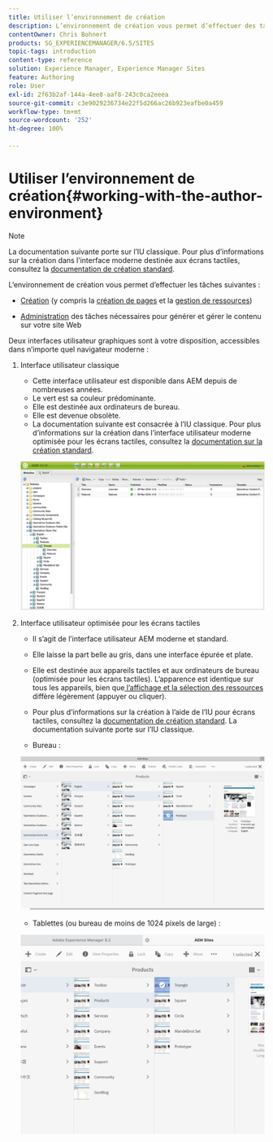 ```yaml
---
title: Utiliser l’environnement de création
description: L’environnement de création vous permet d’effectuer des tâches de création (notamment la création de pages et la gestion de ressources) et d’administrer les tâches dont vous avez besoin lors de la génération et de la gestion du contenu sur votre site web.
contentOwner: Chris Bohnert
products: SG_EXPERIENCEMANAGER/6.5/SITES
topic-tags: introduction
content-type: reference
solution: Experience Manager, Experience Manager Sites
feature: Authoring
role: User
exl-id: 2f63b2af-144a-4ee8-aaf8-243c0ca2eeea
source-git-commit: c3e9029236734e22f5d266ac26b923eafbe0a459
workflow-type: tm+mt
source-wordcount: '252'
ht-degree: 100%

---
```


# Utiliser l’environnement de création{#working-with-the-author-environment}

>[!NOTE]
>
>La documentation suivante porte sur l’IU classique. Pour plus d’informations sur la création dans l’interface moderne destinée aux écrans tactiles, consultez la [documentation de création standard](/help/assets/assets.md).

L’environnement de création vous permet d’effectuer les tâches suivantes :

* [Création](/help/sites-authoring/author.md) (y compris la [création de pages](/help/sites-authoring/qg-page-authoring.md) et la [gestion de ressources](/help/assets/assets.md))

* [Administration](/help/sites-administering/administer-best-practices.md) des tâches nécessaires pour générer et gérer le contenu sur votre site Web

Deux interfaces utilisateur graphiques sont à votre disposition, accessibles dans n’importe quel navigateur moderne :

1. Interface utilisateur classique

   * Cette interface utilisateur est disponible dans AEM depuis de nombreuses années.
   * Le vert est sa couleur prédominante.
   * Elle est destinée aux ordinateurs de bureau.
   * Elle est devenue obsolète.
   * La documentation suivante est consacrée à l’IU classique. Pour plus d’informations sur la création dans l’interface utilisateur moderne optimisée pour les écrans tactiles, consultez la [documentation sur la création standard](/help/sites-authoring/author.md).

   ![chlimage_1-149](assets/chlimage_1-149.png)

1. Interface utilisateur optimisée pour les écrans tactiles

   * Il s’agit de l’interface utilisateur AEM moderne et standard.
   * Elle laisse la part belle au gris, dans une interface épurée et plate.
   * Elle est destinée aux appareils tactiles et aux ordinateurs de bureau (optimisée pour les écrans tactiles). L’apparence est identique sur tous les appareils, bien que[ l’affichage et la sélection des ressources](/help/sites-authoring/basic-handling.md) diffère légèrement (appuyer ou cliquer).
   * Pour plus d’informations sur la création à l’aide de l’IU pour écrans tactiles, consultez la [documentation de création standard](/help/sites-authoring/author.md). La documentation suivante porte sur l’IU classique.

   * Bureau :

   ![chlimage_1-150](assets/chlimage_1-150.png)

   * Tablettes (ou bureau de moins de 1024 pixels de large) :

   ![chlimage_1-7](assets/chlimage_1-7.jpeg)

